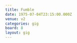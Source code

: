 ```yaml
---
title: Fumble
date: 1975-07-04T23:15:00.000Z
venue: v2
categories: gig
board: 8
layout: gig
---
```


